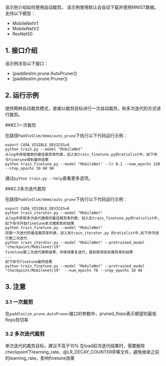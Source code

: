该示例介绍如何使用自动裁剪。
该示例使用默认会自动下载并使用MNIST数据。支持以下模型：

- MobileNetV1
- MobileNetV2
- ResNet50

## 1. 接口介绍

该示例涉及以下接口：

- [paddleslim.prune.AutoPruner])
- [paddleslim.prune.Pruner])

## 2. 运行示例


提供两种自动裁剪模式，直接以裁剪目标进行一次自动裁剪，和多次迭代的方式进行裁剪。 

###2.1一次裁剪

在路径`PaddleSlim/demo/auto_prune`下执行以下代码运行示例：

```
export CUDA_VISIBLE_DEVICES=0
python train.py --model "MobileNet"
从log中获取搜索的最佳裁剪率列表，加入到train_finetune.py的ratiolist中，如下命令finetune得到最终结果
python train_finetune.py --model "MobileNet" --lr 0.1 --num_epochs 120 --step_epochs 30 60 90

```

通过`python train.py --help`查看更多选项。


###2.2多次迭代裁剪

在路径`PaddleSlim/demo/auto_prune`下执行以下代码运行示例：

```
export CUDA_VISIBLE_DEVICES=0
python train_iterator.py --model "MobileNet"
从log中获取本次迭代搜索的最佳裁剪率列表，加入到train_finetune.py的ratiolist中,如下命令开始finetune本次搜索到的结果
python train_finetune.py --model "MobileNet"
将第一次迭代的最佳裁剪率列表，加入到train_iterator.py 的ratiolist中,如下命令进行第二次迭代
python train_iterator.py --model "MobileNet" --pretrained_model "checkpoint/Mobilenet/19"
finetune第二次迭代搜索结果，并继续重复迭代，直到获得目标裁剪率的结果
...
如下命令finetune最终结果
python train_finetune.py --model "MobileNet" --pretrained_model "checkpoint/Mobilenet/19"  --num_epochs 70 --step_epochs 10 40
```


## 3. 注意

### 3.1 一次裁剪

在`paddleslim.prune.AutoPruner`接口的参数中，pruned_flops表示期望的最低flops剪切率


### 3.2 多次迭代裁剪

单次迭代的裁剪目标，建议不高于10%
在load前次迭代结果时，需要删除checkpoint下learning_rate、@LR_DECAY_COUNTER@等文件，避免继承之前的learning_rate，影响finetune效果
